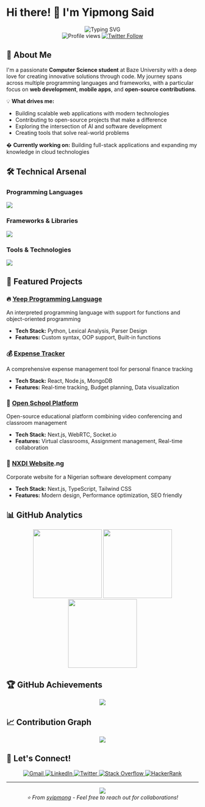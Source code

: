 # Hi there! 👋 I'm Yipmong Said

<div align="center">
  <img src="https://readme-typing-svg.herokuapp.com?font=Fira+Code&size=22&duration=3000&pause=1000&color=00D4FF&center=true&vCenter=true&width=600&lines=Computer+Science+Student;Full+Stack+Developer;Open+Source+Enthusiast;Problem+Solver" alt="Typing SVG" />
</div>

<div align="center">
  <img src="https://komarev.com/ghpvc/?username=syipmong&label=Profile%20views&color=0e75b6&style=flat" alt="Profile views" />
  <a href="https://twitter.com/syipmong">
    <img src="https://img.shields.io/twitter/follow/syipmong?logo=twitter&style=flat&color=1DA1F2" alt="Twitter Follow" />
  </a>
</div>

## 🚀 About Me

I'm a passionate **Computer Science student** at Baze University with a deep love for creating innovative solutions through code. My journey spans across multiple programming languages and frameworks, with a particular focus on **web development**, **mobile apps**, and **open-source contributions**.

💡 **What drives me:**
- Building scalable web applications with modern technologies
- Contributing to open-source projects that make a difference
- Exploring the intersection of AI and software development
- Creating tools that solve real-world problems

� **Currently working on:** Building full-stack applications and expanding my knowledge in cloud technologies

## 🛠️ Technical Arsenal

### Programming Languages
<div align="left">
  <img src="https://skillicons.dev/icons?i=js,ts,python,java,cpp,dart,c,cs" />
</div>

### Frameworks & Libraries
<div align="left">
  <img src="https://skillicons.dev/icons?i=react,nextjs,flutter,django,flask,nodejs" />
</div>

### Tools & Technologies
<div align="left">
  <img src="https://skillicons.dev/icons?i=git,github,firebase,mysql,sqlite,figma,linux,bash" />
</div>

## 🌟 Featured Projects

### 🔥 [Yeep Programming Language](https://github.com/syipmong/yeep)
An interpreted programming language with support for functions and object-oriented programming
- **Tech Stack:** Python, Lexical Analysis, Parser Design
- **Features:** Custom syntax, OOP support, Built-in functions

### 💰 [Expense Tracker](https://github.com/syipmong/expense-tracker)
A comprehensive expense management tool for personal finance tracking
- **Tech Stack:** React, Node.js, MongoDB
- **Features:** Real-time tracking, Budget planning, Data visualization

### 🏫 [Open School Platform](https://github.com/syipmong/open-school)
Open-source educational platform combining video conferencing and classroom management
- **Tech Stack:** Next.js, WebRTC, Socket.io
- **Features:** Virtual classrooms, Assignment management, Real-time collaboration

### 🏢 [NXDI Website](https://nxditechnologysolutions.com).ng
Corporate website for a Nigerian software development company
- **Tech Stack:** Next.js, TypeScript, Tailwind CSS
- **Features:** Modern design, Performance optimization, SEO friendly

## 📊 GitHub Analytics

<div align="center">
  <img height="180em" src="https://github-readme-stats.vercel.app/api?username=syipmong&show_icons=true&theme=tokyonight&include_all_commits=true&count_private=true&hide_border=true"/>
  <img height="180em" src="https://github-readme-streak-stats.herokuapp.com/?user=syipmong&theme=tokyonight&hide_border=true"/>
</div>

<div align="center">
  <img height="180em" src="https://github-readme-stats.vercel.app/api/top-langs/?username=syipmong&layout=compact&theme=tokyonight&hide_border=true&langs_count=8"/>
</div>

## 🏆 GitHub Achievements

<div align="center">
  <img src="https://github-profile-trophy.vercel.app/?username=syipmong&theme=darkhub&no-frame=true&margin-w=15&margin-h=15&column=7"/>
</div>

## 📈 Contribution Graph

<div align="center">
  <img src="https://github-readme-activity-graph.vercel.app/graph?username=syipmong&theme=tokyo-night&hide_border=true&area=true"/>
</div>

## 🤝 Let's Connect!

<div align="center">
  <a href="mailto:syipmong5@gmail.com">
    <img src="https://img.shields.io/badge/Gmail-D14836?style=for-the-badge&logo=gmail&logoColor=white" alt="Gmail"/>
  </a>
  <a href="https://www.linkedin.com/in/Syipmong">
    <img src="https://img.shields.io/badge/LinkedIn-0077B5?style=for-the-badge&logo=linkedin&logoColor=white" alt="LinkedIn"/>
  </a>
  <a href="https://twitter.com/Syipmong">
    <img src="https://img.shields.io/badge/Twitter-1DA1F2?style=for-the-badge&logo=twitter&logoColor=white" alt="Twitter"/>
  </a>
  <a href="https://stackoverflow.com/users/syipmong">
    <img src="https://img.shields.io/badge/Stack_Overflow-FE7A16?style=for-the-badge&logo=stack-overflow&logoColor=white" alt="Stack Overflow"/>
  </a>
  <a href="https://www.hackerrank.com/syipmong">
    <img src="https://img.shields.io/badge/HackerRank-2EC866?style=for-the-badge&logo=HackerRank&logoColor=white" alt="HackerRank"/>
  </a>
</div>

---

<div align="center">
  <img src="https://capsule-render.vercel.app/api?type=waving&color=gradient&height=100&section=footer"/>
</div>

<div align="center">
  <i>⭐️ From <a href="https://github.com/syipmong">syipmong</a> - Feel free to reach out for collaborations!</i>
</div>


